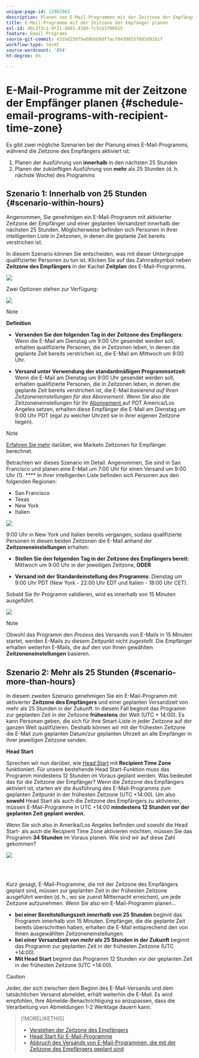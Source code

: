 ```yaml
---
unique-page-id: 12982903
description: Planen von E-Mail-Programmen mit der Zeitzone der Empfänger - Marketo Docs - Produktdokumentation
title: E-Mail-Programme mit der Zeitzone der Empfänger planen
exl-id: d0c3f3c1-9f21-4081-818d-7c5cb1766915
feature: Email Programs
source-git-commit: 431bd258f9a68bbb9df7acf043085578d3d91b1f
workflow-type: tm+mt
source-wordcount: '854'
ht-degree: 0%

---
```


# E-Mail-Programme mit der Zeitzone der Empfänger planen {#schedule-email-programs-with-recipient-time-zone}

Es gibt zwei mögliche Szenarien bei der Planung eines E-Mail-Programms, während die Zeitzone des Empfängers aktiviert ist:

1. Planen der Ausführung von **innerhalb** in den nächsten 25 Stunden
1. Planen der zukünftigen Ausführung von **mehr** als 25 Stunden (d. h. nächste Woche) des Programms

## Szenario 1: Innerhalb von 25 Stunden {#scenario-within-hours}

Angenommen, Sie genehmigen ein E-Mail-Programm mit aktivierter Zeitzone der Empfänger und einer geplanten Versandzeit innerhalb der nächsten 25 Stunden. Möglicherweise befinden sich Personen in Ihrer intelligenten Liste in Zeitzonen, in denen die geplante Zeit bereits verstrichen ist.

In diesem Szenario können Sie entscheiden, was mit dieser Untergruppe qualifizierter Personen zu tun ist. Klicken Sie auf das Zahnradsymbol neben **Zeitzone des Empfängers** in der Kachel **Zeitplan** des E-Mail-Programms.

![](assets/image2017-12-5-10-3a46-3a42.png)

Zwei Optionen stehen zur Verfügung:

![](assets/image2017-12-5-10-3a31-3a28.png)

>[!NOTE]
>
>**Definition**
>
>* **Versenden Sie den folgenden Tag in der Zeitzone des Empfängers**: Wenn die E-Mail am Dienstag um 9:00 Uhr gesendet werden soll, erhalten qualifizierte Personen, die in Zeitzonen leben, in denen die geplante Zeit bereits verstrichen ist, die E-Mail am *Mittwoch* um 9:00 Uhr.
>
>* **Versand unter Verwendung der standardmäßigen Programmsetzeit**: Wenn die E-Mail am Dienstag um 9:00 Uhr gesendet werden soll, erhalten qualifizierte Personen, die in Zeitzonen leben, in denen die geplante Zeit bereits verstrichen ist, die E-Mail _basierend auf Ihren Zeitzoneneinstellungen für das Abonnement_. Wenn Sie also die Zeitzoneneinstellungen für Ihr [Abonnement ](/help/marketo/product-docs/administration/settings/select-your-language-locale-and-time-zone.md) auf PDT America/Los Angeles setzen, erhalten diese Empfänger die E-Mail am Dienstag um 9:00 Uhr PDT (egal zu welcher Uhrzeit sie in ihrer eigenen Zeitzone liegen).

>[!NOTE]
>
>[Erfahren Sie mehr](/help/marketo/product-docs/email-marketing/email-programs/email-program-actions/scheduling-with-recipient-time-zone/understanding-recipient-time-zone.md#calculating-time-zone) darüber, wie Marketo Zeitzonen für Empfänger berechnet.

Betrachten wir dieses Szenario im Detail. Angenommen, Sie sind in San Francisco und planen eine E-Mail um 7:00 Uhr für einen Versand um 9:00 Uhr (1). **** In Ihrer intelligenten Liste befinden sich Personen aus den folgenden Regionen:

* San Francisco
* Texas
* New York
* Italien

![](assets/image2017-12-6-10-3a52-3a41.png)

9:00 Uhr in New York und Italien bereits vergangen, sodass qualifizierte Personen in diesen beiden Zeitzonen die E-Mail anhand der **Zeitzoneneinstellungen** erhalten:

* **Stellen Sie den folgenden Tag in der Zeitzone des Empfängers bereit:** Mittwoch um 9:00 Uhr in der jeweiligen Zeitzone, **ODER**

* **Versand mit der Standardeinstellung des Programms**: Dienstag um 9:00 Uhr PDT (New York - 22:00 Uhr EDT und Italien - 18:00 Uhr CET).

Sobald Sie Ihr Programm validieren, wird es innerhalb von 15 Minuten ausgeführt.

![](assets/screen-shot-2017-12-09-at-3.34.14-pm.png)

>[!NOTE]
>
>Obwohl das Programm den _Prozess_ des Versands von E-Mails in 15 Minuten startet, werden E-Mails zu diesem Zeitpunkt nicht _zugestellt_. Die Empfänger erhalten weiterhin E-Mails, die auf den von Ihnen gewählten **Zeitzoneneinstellungen** basieren.

## Szenario 2: Mehr als 25 Stunden {#scenario-more-than-hours}

In diesem zweiten Szenario genehmigen Sie ein E-Mail-Programm mit aktivierter **Zeitzone des Empfängers** und einer geplanten Versandzeit von mehr als 25 Stunden in der Zukunft. In diesem Fall beginnt das Programm zur geplanten Zeit in der Zeitzone **frühestens** der Welt (UTC + 14:00). Es kann Personen geben, die sich für Ihre Smart-Liste in jeder Zeitzone auf der ganzen Welt qualifizieren. Deshalb können wir mit der frühesten Zeitzone die E-Mail zum geplanten Datum/zur geplanten Uhrzeit an alle Empfänger in ihrer jeweiligen Zeitzone senden.

**Head Start**

Sprechen wir nun darüber, wie [Head Start](/help/marketo/product-docs/email-marketing/email-programs/email-program-actions/head-start-for-email-programs.md) mit **Recipient Time Zone** funktioniert. Für unsere bestehende Head Start-Funktion muss das Programm mindestens 12 Stunden im Voraus geplant werden. Was bedeutet das für die Zeitzone der Empfänger? Wenn die Zeitzone des Empfängers aktiviert ist, starten wir die Ausführung des E-Mail-Programms zum geplanten Zeitpunkt in der frühesten Zeitzone (UTC +14:00). Um also **sowohl** Head Start als auch die Zeitzone des Empfängers zu aktivieren, müssen E-Mail-Programme in UTC +14:00 **mindestens 12 Stunden vor der geplanten Zeit geplant werden.**

Wenn Sie sich also in Amerika/Los Angeles befinden und sowohl die Head Start- als auch die Recipient Time Zone aktivieren möchten, müssen Sie das Programm **34 Stunden** im Voraus planen. Wie sind wir auf diese Zahl gekommen?

![](assets/image2017-12-5-13-3a11-3a38.png)

<br> 

Kurz gesagt, E-Mail-Programme, die mit der Zeitzone des Empfängers geplant sind, müssen zur geplanten Zeit in der frühesten Zeitzone ausgeführt werden (d. h., wo sie zuerst Mitternacht erreichen), um jede Zeitzone aufzunehmen. Wenn Sie also ein E-Mail-Programm planen...

* **bei einer Bereitstellungszeit _innerhalb von_ 25 Stunden** beginnt das Programm innerhalb von 15 Minuten. Empfänger, die die geplante Zeit bereits überschritten haben, erhalten die E-Mail entsprechend den von Ihnen ausgewählten Zeitzoneneinstellungen.
* **bei einer Versandzeit von _mehr als_ 25 Stunden in der Zukunft** beginnt das Programm zur geplanten Zeit in der frühesten Zeitzone (UTC +14:00).
* **Mit Head Start** beginnt das Programm 12 Stunden vor der geplanten Zeit in der frühesten Zeitzone (UTC +14:00).

>[!CAUTION]
>
>Jeder, der sich zwischen dem Beginn des E-Mail-Versands und dem tatsächlichen Versand abmeldet, erhält weiterhin die E-Mail. Es wird empfohlen, Ihre Abmelde-Benachrichtigung so anzupassen, dass die Verarbeitung von Abmeldungen 1-2 Werktage dauern kann.

>[!MORELIKETHIS]
>
>* [Verstehen der Zeitzone des Empfängers](/help/marketo/product-docs/email-marketing/email-programs/email-program-actions/scheduling-with-recipient-time-zone/understanding-recipient-time-zone.md)
>* [Head Start für E-Mail-Programme](/help/marketo/product-docs/email-marketing/email-programs/email-program-actions/head-start-for-email-programs.md)
>* [Abbruch des Versands von E-Mail-Programmen, die mit der Zeitzone des Empfängers geplant sind](/help/marketo/product-docs/email-marketing/email-programs/email-program-actions/scheduling-with-recipient-time-zone/abort-delivery-of-email-programs-scheduled-with-recipient-time-zone.md)
